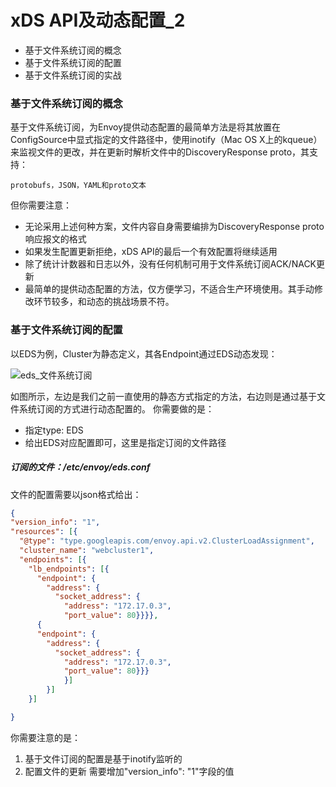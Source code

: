 # xDS API及动态配置_2

 
- 基于文件系统订阅的概念
- 基于文件系统订阅的配置
- 基于文件系统订阅的实战

### 基于文件系统订阅的概念

基于文件系统订阅，为Envoy提供动态配置的最简单方法是将其放置在ConfigSource中显式指定的文件路径中，使用inotify（Mac OS X上的kqueue）来监视文件的更改，并在更新时解析文件中的DiscoveryResponse proto，其支持：
```text
protobufs，JSON，YAML和proto文本
```
但你需要注意：

- 无论采用上述何种方案，文件内容自身需要编排为DiscoveryResponse proto响应报文的格式
- 如果发生配置更新拒绝，xDS API的最后一个有效配置将继续适用
- 除了统计计数器和日志以外，没有任何机制可用于文件系统订阅ACK/NACK更新
- 最简单的提供动态配置的方法，仅方便学习，不适合生产环境使用。其手动修改环节较多，和动态的挑战场景不符。

### 基于文件系统订阅的配置

以EDS为例，Cluster为静态定义，其各Endpoint通过EDS动态发现：

![eds_文件系统订阅](https://github-aaron89.oss-cn-beijing.aliyuncs.com/Kubernetes/eds_%E6%96%87%E4%BB%B6%E7%B3%BB%E7%BB%9F%E8%AE%A2%E9%98%85.png)

如图所示，左边是我们之前一直使用的静态方式指定的方法，右边则是通过基于文件系统订阅的方式进行动态配置的。
你需要做的是：
- 指定type: EDS
- 给出EDS对应配置即可，这里是指定订阅的文件路径

##### 订阅的文件：/etc/envoy/eds.conf

文件的配置需要以json格式给出：
```json
{
"version_info": "1",
"resources": [{
  "@type": "type.googleapis.com/envoy.api.v2.ClusterLoadAssignment",
  "cluster_name": "webcluster1",
  "endpoints": [{
    "lb_endpoints": [{
      "endpoint": {
        "address": {
          "socket_address": {
            "address": "172.17.0.3",
            "port_value": 80}}}},
      {
      "endpoint": {
        "address": {
          "socket_address": {
            "address": "172.17.0.3",
            "port_value": 80}}}
			}]
		}]
	}]

}
```

你需要注意的是：
1) 基于文件订阅的配置是基于inotify监听的
2) 配置文件的更新 需要增加"version_info": "1"字段的值
